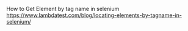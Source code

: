 How to Get Element by tag name in selenium
https://www.lambdatest.com/blog/locating-elements-by-tagname-in-selenium/
